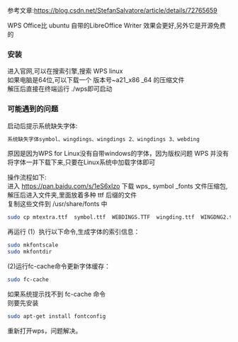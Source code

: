 参考文章:https://blog.csdn.net/StefanSalvatore/article/details/72765659

WPS Office比 ubuntu 自带的LibreOffice Writer 效果会更好,另外它是开源免费的  

### 安装
进入官网,可以在搜索引擎,搜索 WPS linux  
如果电脑是64位,可以下载一个 版本号~a21_x86 _64 的压缩文件  
解压后直接在终端运行 ./wps即可启动  

### 可能遇到的问题  
启动后提示系统缺失字体:  
```bash
系统缺失字体symbol、wingdings、wingdings 2、wingdings 3、webding
```  
原因是因为WPS for Linux没有自带windows的字体，因为版权问题 WPS 并没有将字体一并下载下来,只要在Linux系统中加载字体即可  


操作流程如下:  
进入 https://pan.baidu.com/s/1eS6xIzo 
下载 wps_ symbol _fonts  文件压缩包,解压后进入文件夹,里面放着多种 ttf 后缀的文件  
复制这些文件到 /usr/share/fonts  中
```bash
sudo cp mtextra.ttf  symbol.ttf  WEBDINGS.TTF  wingding.ttf  WINGDNG2.ttf  WINGDNG3.ttf  /usr/share/fonts
```  

再运行
(1）执行以下命令,生成字体的索引信息：
```bash
sudo mkfontscale  
sudo mkfontdir  
```

(2)运行fc-cache命令更新字体缓存：
```bash
sudo fc-cache
```  

如果系统提示找不到 fc-cache 命令  
则要先安装 
```bash
sudo apt-get install fontconfig
```  

重新打开wps，问题解决。
